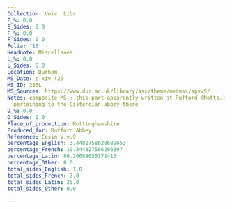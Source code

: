 ```yaml
---
Collection: Univ. Libr.
E_%: 0.0
E_Sides: 0.0
F_%: 0.0
F_Sides: 0.0
Folia: '16'
Headnote: Miscellanea
L_%: 0.0
L_Sides: 0.0
Location: Durham
MS_Date: s.xiv (2)
MS_ID: 285L
MS_Sources: https://www.dur.ac.uk/library/asc/theme/medmss/apvv9/
Notes: composite MS ; this part apparently written at Rufford (Notts.) based on documents
  pertaining to the Cistercian abbey there
O_%: 0.0
O_Sides: 0.0
Place_of_production: Nottinghamshire
Produced_for: Rufford Abbey
Reference: Cosin V.v.9
percentage_English: 3.4482758620689653
percentage_French: 10.344827586206897
percentage_Latin: 86.20689655172413
percentage_Other: 0.0
total_sides_English: 1.0
total_sides_French: 3.0
total_sides_Latin: 25.0
total_sides_Other: 0.0

---
```

